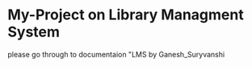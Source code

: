 # My-Project on Library Managment System
please go through to documentaion "LMS by Ganesh_Suryvanshi
